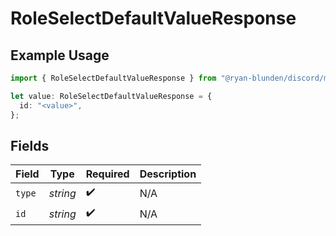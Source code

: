 # RoleSelectDefaultValueResponse

## Example Usage

```typescript
import { RoleSelectDefaultValueResponse } from "@ryan-blunden/discord/models/components";

let value: RoleSelectDefaultValueResponse = {
  id: "<value>",
};
```

## Fields

| Field              | Type               | Required           | Description        |
| ------------------ | ------------------ | ------------------ | ------------------ |
| `type`             | *string*           | :heavy_check_mark: | N/A                |
| `id`               | *string*           | :heavy_check_mark: | N/A                |